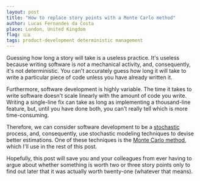 ```yaml
---
layout: post
title: "How to replace story points with a Monte Carlo method"
author: Lucas Fernandes da Costa
place: London, United Kingdom
flag: 🇬🇧
tags: product-development deterministic management
---
```


Guessing how long a story will take is a useless practice. It's useless because writing software is _not_ a mechanical activity, and, consequently, it's not deterministic. You can't accurately guess how long it will take to write a particular piece of code unless you have already written it.

Furthermore, software development is highly variable. The time it takes to write software doesn't scale linearly with the amount of code you write. Writing a single-line fix can take as long as implementing a thousand-line feature, but, until you have done both, you can't really tell which is more time-consuming.

Therefore, we can consider software development to be a [stochastic](https://en.wikipedia.org/wiki/Stochastic) process, and, consequently, use stochastic modeling techniques to devise better estimations. One of these techniques is the [Monte Carlo method](https://en.wikipedia.org/wiki/Monte_Carlo_method), which I'll use in the rest of this post.

Hopefully, this post will save you and your colleagues from ever having to argue about whether something is worth two or three story points only to find out later that it was actually worth twenty-one (whatever that means).

